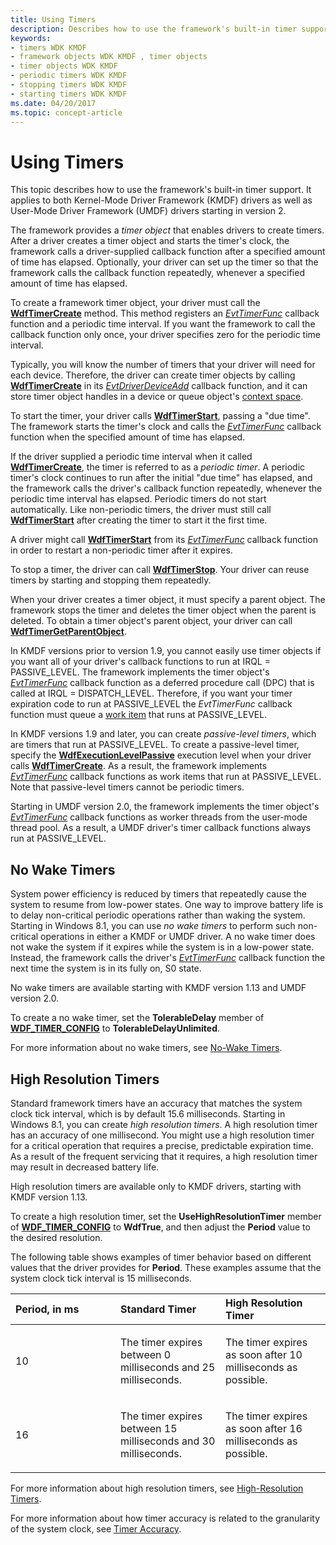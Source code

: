 ```yaml
---
title: Using Timers
description: Describes how to use the framework's built-in timer support. Applies to both KMDF drivers as well as UMDF drivers starting in version 2.
keywords:
- timers WDK KMDF
- framework objects WDK KMDF , timer objects
- timer objects WDK KMDF
- periodic timers WDK KMDF
- stopping timers WDK KMDF
- starting timers WDK KMDF
ms.date: 04/20/2017
ms.topic: concept-article
---
```


# Using Timers


This topic describes how to use the framework's built-in timer support. It applies to both Kernel-Mode Driver Framework (KMDF) drivers as well as User-Mode Driver Framework (UMDF) drivers starting in version 2.

The framework provides a *timer object* that enables drivers to create timers. After a driver creates a timer object and starts the timer's clock, the framework calls a driver-supplied callback function after a specified amount of time has elapsed. Optionally, your driver can set up the timer so that the framework calls the callback function repeatedly, whenever a specified amount of time has elapsed.

To create a framework timer object, your driver must call the [**WdfTimerCreate**](/windows-hardware/drivers/ddi/wdftimer/nf-wdftimer-wdftimercreate) method. This method registers an [*EvtTimerFunc*](/windows-hardware/drivers/ddi/wdftimer/nc-wdftimer-evt_wdf_timer) callback function and a periodic time interval. If you want the framework to call the callback function only once, your driver specifies zero for the periodic time interval.

Typically, you will know the number of timers that your driver will need for each device. Therefore, the driver can create timer objects by calling [**WdfTimerCreate**](/windows-hardware/drivers/ddi/wdftimer/nf-wdftimer-wdftimercreate) in its [*EvtDriverDeviceAdd*](/windows-hardware/drivers/ddi/wdfdriver/nc-wdfdriver-evt_wdf_driver_device_add) callback function, and it can store timer object handles in a device or queue object's [context space](framework-object-context-space.md).

To start the timer, your driver calls [**WdfTimerStart**](/windows-hardware/drivers/ddi/wdftimer/nf-wdftimer-wdftimerstart), passing a "due time". The framework starts the timer's clock and calls the [*EvtTimerFunc*](/windows-hardware/drivers/ddi/wdftimer/nc-wdftimer-evt_wdf_timer) callback function when the specified amount of time has elapsed.

If the driver supplied a periodic time interval when it called [**WdfTimerCreate**](/windows-hardware/drivers/ddi/wdftimer/nf-wdftimer-wdftimercreate), the timer is referred to as a *periodic timer*. A periodic timer's clock continues to run after the initial "due time" has elapsed, and the framework calls the driver's callback function repeatedly, whenever the periodic time interval has elapsed. Periodic timers do not start automatically. Like non-periodic timers, the driver must still call [**WdfTimerStart**](/windows-hardware/drivers/ddi/wdftimer/nf-wdftimer-wdftimerstart) after creating the timer to start it the first time.

A driver might call [**WdfTimerStart**](/windows-hardware/drivers/ddi/wdftimer/nf-wdftimer-wdftimerstart) from its [*EvtTimerFunc*](/windows-hardware/drivers/ddi/wdftimer/nc-wdftimer-evt_wdf_timer) callback function in order to restart a non-periodic timer after it expires.

To stop a timer, the driver can call [**WdfTimerStop**](/windows-hardware/drivers/ddi/wdftimer/nf-wdftimer-wdftimerstop). Your driver can reuse timers by starting and stopping them repeatedly.

When your driver creates a timer object, it must specify a parent object. The framework stops the timer and deletes the timer object when the parent is deleted. To obtain a timer object's parent object, your driver can call [**WdfTimerGetParentObject**](/windows-hardware/drivers/ddi/wdftimer/nf-wdftimer-wdftimergetparentobject).

In KMDF versions prior to version 1.9, you cannot easily use timer objects if you want all of your driver's callback functions to run at IRQL = PASSIVE\_LEVEL. The framework implements the timer object's [*EvtTimerFunc*](/windows-hardware/drivers/ddi/wdftimer/nc-wdftimer-evt_wdf_timer) callback function as a deferred procedure call (DPC) that is called at IRQL = DISPATCH\_LEVEL. Therefore, if you want your timer expiration code to run at PASSIVE\_LEVEL the *EvtTimerFunc* callback function must queue a [work item](using-framework-work-items.md) that runs at PASSIVE\_LEVEL.

In KMDF versions 1.9 and later, you can create *passive-level timers*, which are timers that run at PASSIVE\_LEVEL. To create a passive-level timer, specify the [**WdfExecutionLevelPassive**](/windows-hardware/drivers/ddi/wdfobject/ne-wdfobject-_wdf_execution_level) execution level when your driver calls [**WdfTimerCreate**](/windows-hardware/drivers/ddi/wdftimer/nf-wdftimer-wdftimercreate). As a result, the framework implements [*EvtTimerFunc*](/windows-hardware/drivers/ddi/wdftimer/nc-wdftimer-evt_wdf_timer) callback functions as work items that run at PASSIVE\_LEVEL. Note that passive-level timers cannot be periodic timers.

Starting in UMDF version 2.0, the framework implements the timer object's [*EvtTimerFunc*](/windows-hardware/drivers/ddi/wdftimer/nc-wdftimer-evt_wdf_timer) callback functions as worker threads from the user-mode thread pool. As a result, a UMDF driver's timer callback functions always run at PASSIVE\_LEVEL.

## No Wake Timers


System power efficiency is reduced by timers that repeatedly cause the system to resume from low-power states. One way to improve battery life is to delay non-critical periodic operations rather than waking the system. Starting in Windows 8.1, you can use *no wake timers* to perform such non-critical operations in either a KMDF or UMDF driver. A no wake timer does not wake the system if it expires while the system is in a low-power state. Instead, the framework calls the driver's [*EvtTimerFunc*](/windows-hardware/drivers/ddi/wdftimer/nc-wdftimer-evt_wdf_timer) callback function the next time the system is in its fully on, S0 state.

No wake timers are available starting with KMDF version 1.13 and UMDF version 2.0.

To create a no wake timer, set the **TolerableDelay** member of [**WDF\_TIMER\_CONFIG**](/windows-hardware/drivers/ddi/wdftimer/ns-wdftimer-_wdf_timer_config) to **TolerableDelayUnlimited**.

For more information about no wake timers, see [No-Wake Timers](../kernel/no-wake-timers.md).

## High Resolution Timers


Standard framework timers have an accuracy that matches the system clock tick interval, which is by default 15.6 milliseconds. Starting in Windows 8.1, you can create *high resolution timers*. A high resolution timer has an accuracy of one millisecond. You might use a high resolution timer for a critical operation that requires a precise, predictable expiration time. As a result of the frequent servicing that it requires, a high resolution timer may result in decreased battery life.

High resolution timers are available only to KMDF drivers, starting with KMDF version 1.13.

To create a high resolution timer, set the **UseHighResolutionTimer** member of [**WDF\_TIMER\_CONFIG**](/windows-hardware/drivers/ddi/wdftimer/ns-wdftimer-_wdf_timer_config) to **WdfTrue**, and then adjust the **Period** value to the desired resolution.

The following table shows examples of timer behavior based on different values that the driver provides for **Period**. These examples assume that the system clock tick interval is 15 milliseconds.

<table>
<colgroup>
<col width="33%" />
<col width="33%" />
<col width="33%" />
</colgroup>
<thead>
<tr class="header">
<th align="left">Period, in ms</th>
<th align="left">Standard Timer</th>
<th align="left">High Resolution Timer</th>
</tr>
</thead>
<tbody>
<tr class="odd">
<td align="left"><p>10</p></td>
<td align="left"><p>The timer expires between 0 milliseconds and 25 milliseconds.</p></td>
<td align="left"><p>The timer expires as soon after 10 milliseconds as possible.</p></td>
</tr>
<tr class="even">
<td align="left"><p>16</p></td>
<td align="left"><p>The timer expires between 15 milliseconds and 30 milliseconds.</p></td>
<td align="left"><p>The timer expires as soon after 16 milliseconds as possible.</p></td>
</tr>
</tbody>
</table>

 

For more information about high resolution timers, see [High-Resolution Timers](../kernel/high-resolution-timers.md).

For more information about how timer accuracy is related to the granularity of the system clock, see [Timer Accuracy](../kernel/timer-accuracy.md).

 

